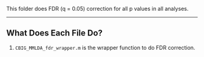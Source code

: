 This folder does FDR (q = 0.05) correction for all p values in all analyses.

----

## What Does Each File Do?
1. `CBIG_MMLDA_fdr_wrapper.m` is the wrapper function to do FDR correction.
